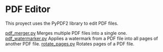 # PDF Editor

This proyect uses the PyPDF2 library to edit PDF files.

[pdf_merger.py](pdf_merger.py) Merges multiple PDF files into a single one.
[pdf_watermarker.py](pdf_watermarker.py) Applies a watermark from a PDF file into all pages of another PDF file.
[rotate_pages.py](rotate_pages.py) Rotates pages of a PDF file.